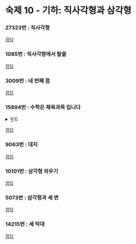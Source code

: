 # 숙제 10 - 기하: 직사각형과 삼각형

### 27323번 : 직사각형

[정답](/src/27xxx/27323/27323.cpp)

### 1085번 : 직사각형에서 탈출

[정답](/src/01xxx/01085/01085.cpp)

### 3009번 : 네 번째 점

[정답](/src/03xxx/03009/03009.cpp)

### 15894번 : 수학은 체육과목 입니다

<details>
  <summary>힌트</summary>

"첫 번째 줄에 가장 아랫부분의 정사각형 개수 $n$이 주어진다. $\lparen 1 \le n \le 10^9 \rparen$"

</details>

[정답](/src/15xxx/15894/15894.cpp)

### 9063번 : 대지

[정답](/src/09xxx/09063/09063.cpp)

### 10101번 : 삼각형 외우기

[정답](/src/10xxx/10101/10101.cpp)

### 5073번 : 삼각형과 세 변

[정답](/src/05xxx/05073/05073.cpp)

### 14215번 : 세 막대

[정답](/src/14xxx/14215/14215.cpp)
